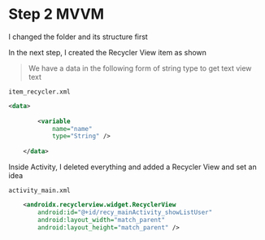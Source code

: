 # Step 2 MVVM
 
 I changed the folder and its structure first
 
 In the next step, I created the Recycler View item as shown
 
 > We have a data in the following form of string type to get text view text

``item_recycler.xml``
```xml
<data>
        
        <variable
            name="name"
            type="String" />
        
    </data>
```

Inside Activity, I deleted everything and added a Recycler View and set an idea

``activity_main.xml``
```xml
    <androidx.recyclerview.widget.RecyclerView
        android:id="@+id/recy_mainActivity_showListUser"
        android:layout_width="match_parent"
        android:layout_height="match_parent" />
```